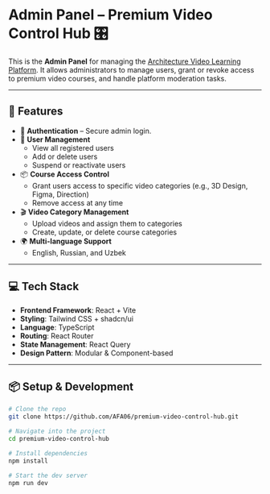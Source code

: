 # Admin Panel – Premium Video Control Hub 🎛️

This is the **Admin Panel** for managing the [Architecture Video Learning Platform](https://github.com/AFA06/Arch_website_backend). It allows administrators to manage users, grant or revoke access to premium video courses, and handle platform moderation tasks.

---

## 🔧 Features

- 🔐 **Authentication** – Secure admin login.
- 👤 **User Management**
  - View all registered users
  - Add or delete users
  - Suspend or reactivate users
- 📦 **Course Access Control**
  - Grant users access to specific video categories (e.g., 3D Design, Figma, Direction)
  - Remove access at any time
- 🎬 **Video Category Management**
  - Upload videos and assign them to categories
  - Create, update, or delete course categories
- 🌍 **Multi-language Support**
  - English, Russian, and Uzbek

---

## 💻 Tech Stack

- **Frontend Framework**: React + Vite
- **Styling**: Tailwind CSS + shadcn/ui
- **Language**: TypeScript
- **Routing**: React Router
- **State Management**: React Query
- **Design Pattern**: Modular & Component-based

---

## 📦 Setup & Development

```bash
# Clone the repo
git clone https://github.com/AFA06/premium-video-control-hub.git

# Navigate into the project
cd premium-video-control-hub

# Install dependencies
npm install

# Start the dev server
npm run dev
